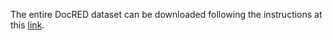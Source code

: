 The entire DocRED dataset can be downloaded following the instructions at this [link](https://github.com/thunlp/DocRED/tree/master/data).

